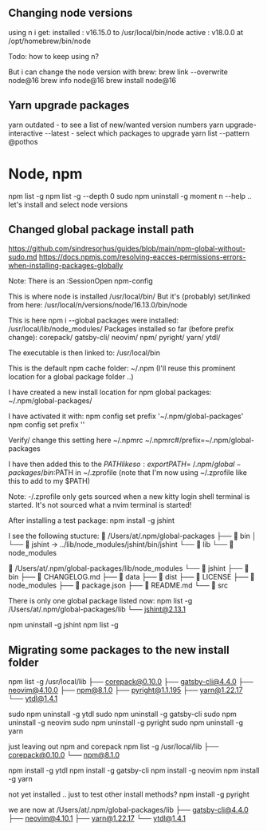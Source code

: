 
## Changing node versions
using n i get:
   installed : v16.15.0 to /usr/local/bin/node
      active : v18.0.0 at /opt/homebrew/bin/node

Todo: how to keep using n?

But i can change the node version with brew:
brew link --overwrite node@16
brew info node@16
brew install node@16



## Yarn upgrade packages
yarn outdated - to see a list of new/wanted version numbers
yarn upgrade-interactive --latest - select which packages to upgrade
yarn list --pattern @pothos

# Node, npm

npm list -g
npm list -g --depth 0
sudo npm uninstall -g moment
n --help   .. let's install and select node versions


## Changed global package install path
https://github.com/sindresorhus/guides/blob/main/npm-global-without-sudo.md
https://docs.npmjs.com/resolving-eacces-permissions-errors-when-installing-packages-globally

Note: There is an :SessionOpen npm-config

This is where node is installed
  /usr/local/bin/
But it's (probably) set/linked from here:
  /usr/local/n/versions/node/16.13.0/bin/node

This is here npm i --global packages were installed:
  /usr/local/lib/node_modules/
Packages installed so far (before prefix change):
    corepack/
    gatsby-cli/
    neovim/
    npm/
    pyright/
    yarn/
    ytdl/

The executable is then linked to:
  /usr/local/bin

This is the default npm cache folder:
  ~/.npm
(I'll reuse this prominent location for a global package folder ..)

I have created a new install location for npm global packages:
  ~/.npm/global-packages/

I have activated it with:
npm config set prefix '~/.npm/global-packages'
npm config set prefix ''

Verify/ change this setting here
  ~/.npmrc
  ~/.npmrc#/prefix=~/.npm/global-packages

I have then added this to the $PATH like so:
  export PATH=~/.npm/global-packages/bin:$PATH
in
  ~/.zprofile
  (note that I'm now using ~/.zprofile like this to add to my $PATH)

Note: -/.zprofile only gets sourced when a new kitty login shell terminal is started. It's not sourced what a nvim terminal is started!

After installing a test package:
npm install -g jshint

I see the following stucture:
   /Users/at/.npm/global-packages
  ├──  bin
  │  └──  jshint -> ../lib/node_modules/jshint/bin/jshint
  └──  lib
     └──  node_modules

   /Users/at/.npm/global-packages/lib/node_modules
  └──  jshint
     ├──  bin
     ├──  CHANGELOG.md
     ├──  data
     ├──  dist
     ├──  LICENSE
     ├──  node_modules
     ├──  package.json
     ├──  README.md
     └──  src

There is only one global package listed now:
npm list -g
/Users/at/.npm/global-packages/lib
└── jshint@2.13.1

npm uninstall -g jshint
npm list -g

## Migrating some packages to the new install folder
npm list -g
    /usr/local/lib
    ├── corepack@0.10.0
    ├── gatsby-cli@4.4.0
    ├── neovim@4.10.0
    ├── npm@8.1.0
    ├── pyright@1.1.195
    ├── yarn@1.22.17
    └── ytdl@1.4.1

sudo npm uninstall -g ytdl
sudo npm uninstall -g gatsby-cli
sudo npm uninstall -g neovim
sudo npm uninstall -g pyright
sudo npm uninstall -g yarn

just leaving out npm and corepack
npm list -g
    /usr/local/lib
    ├── corepack@0.10.0
    └── npm@8.1.0

npm install -g ytdl
npm install -g gatsby-cli
npm install -g neovim
npm install -g yarn

not yet installed .. just to test other install methods?
npm install -g pyright

we are now at
    /Users/at/.npm/global-packages/lib
    ├── gatsby-cli@4.4.0
    ├── neovim@4.10.1
    ├── yarn@1.22.17
    └── ytdl@1.4.1

